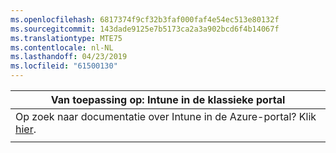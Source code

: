```yaml
---
ms.openlocfilehash: 6817374f9cf32b3faf000faf4e54ec513e80132f
ms.sourcegitcommit: 143dade9125e7b5173ca2a3a902bcd6f4b14067f
ms.translationtype: MTE75
ms.contentlocale: nl-NL
ms.lasthandoff: 04/23/2019
ms.locfileid: "61500130"
---
```

|                            Van toepassing op: Intune in de klassieke portal                            |
|------------------------------------------------------------------------------------------------|
| Op zoek naar documentatie over Intune in de Azure-portal? Klik [hier](/intune/what-is-intune). |
|                                                                                                |

